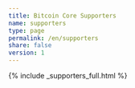 ```yaml
---
title: Bitcoin Core Supporters
name: supporters
type: page
permalink: /en/supporters
share: false
version: 1
---
```

{% include _supporters_full.html %}
